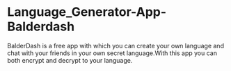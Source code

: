 # Language_Generator-App-Balderdash
BalderDash is a free app with which you can create your own language and chat with your friends in your own secret language.With this app you can both encrypt and decrypt to your language.
